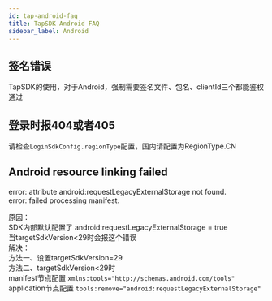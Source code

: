 ```yaml
---
id: tap-android-faq
title: TapSDK Android FAQ
sidebar_label: Android
---
```


## 签名错误
TapSDK的使用，对于Android，强制需要签名文件、包名、clientId三个都能鉴权通过

## 登录时报404或者405
请检查`LoginSdkConfig.regionType`配置，国内请配置为RegionType.CN

## Android resource linking failed
error: attribute android:requestLegacyExternalStorage not found.  
error: failed processing manifest.

原因：  
SDK内部默认配置了 android:requestLegacyExternalStorage = true  
当targetSdkVersion<29时会报这个错误  
解决：  
方法一、设置targetSdkVersion=29  
方法二、targetSdkVersion<29时  
manifest节点配置 `xmlns:tools="http://schemas.android.com/tools"`  
application节点配置 `tools:remove="android:requestLegacyExternalStorage"`
